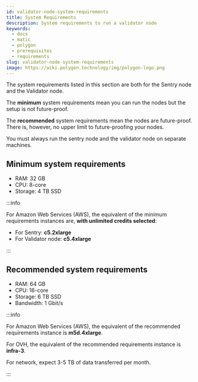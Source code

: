 ```yaml
---
id: validator-node-system-requirements
title: System Requirements
description: System requirements to run a validator node
keywords:
  - docs
  - matic
  - polygon
  - prerequisites
  - requirements
slug: validator-node-system-requirements
image: https://wiki.polygon.technology/img/polygon-logo.png
---
```


The system requirements listed in this section are both for the Sentry node and the Validator node.

The **minimum** system requirements mean you can run the nodes but the setup is not future-proof.

The **recommended** system requirements mean the nodes are future-proof. There is, however, no upper limit to future-proofing your nodes.

You must always run the sentry node and the validator node on separate machines.

## Minimum system requirements

* RAM: 32 GB
* CPU: 8-core
* Storage: 4 TB SSD

:::info

For Amazon Web Services (AWS), the equivalent of the minimum requirements instances are, **with unlimited credits selected**:

- For Sentry: **c5.2xlarge**
- For Validator node: **c5.4xlarge**

:::

## Recommended system requirements

* RAM: 64 GB
* CPU: 16-core
* Storage: 6 TB SSD
* Bandwidth: 1 Gbit/s

:::info

For Amazon Web Services (AWS), the equivalent of the recommended requirements instance is **m5d.4xlarge**.

For OVH, the equivalent of the recommended requirements instance is **infra-3**.

For network, expect 3-5 TB of data transferred per month.

:::

